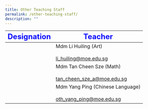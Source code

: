 ```yaml
---
title: Other Teaching Staff
permalink: /other-teaching-staff/
description: ""
---
```

| <strong style="color: blue; font-size: 24px;">Designation</strong> | <strong style="color: blue; font-size: 24px;">Teacher</strong>               |
|-------------|------------------------------------------------------------------|
|             | Mdm Li Huiling (Art)<br><br>li_huiling@moe.edu.sg                |
|             | Mdm Tan Cheen Sze (Math)<br><br> tan_cheen_sze_a@moe.edu.sg      |
|             | Mdm Yang Ping (Chinese Language)<br><br>oth_yang_ping@moe.edu.sg |



